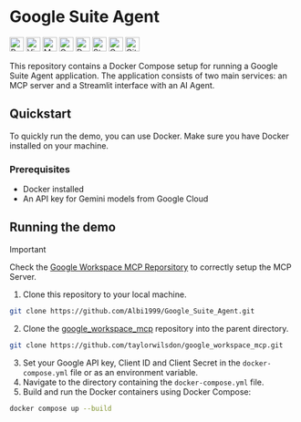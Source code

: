 # Google Suite Agent

</div>

<p>
  <img alt="Python" src="https://img.shields.io/badge/Python-3776AB?logo=python&logoColor=white&style=for-the-badge" height="25"/>
  <img alt="Visual Studio Code" src="https://img.shields.io/badge/Visual Studio Code-007ACC?logo=VisualStudioCode&logoColor=white&style=for-the-badge" height="25"/>
  <img alt="MCP" src="https://img.shields.io/badge/MCP%20-000000?style=for-the-badge&logo=modelcontextprotocol&logoColor=white" height="25"/>
  <img alt="Gemini" src="https://img.shields.io/badge/Gemini%20-8E75B2?style=for-the-badge&logo=googlegemini&logoColor=white" height="25"/>
  <img alt="Docker" src="https://img.shields.io/badge/Docker-2496ED?style=for-the-badge&logo=docker&logoColor=white&logoSize=auto" height="25"/>
  <img alt="Streamlit" src="https://img.shields.io/badge/Streamlit-FF4B4B?style=for-the-badge&logo=streamlit&logoColor=white&logoSize=auto" height="25"/>
  <img alt="Google Cloud" src="https://img.shields.io/badge/GoogleCloud-4285F4?style=for-the-badge&logo=googlecloud&logoColor=white&logoSize=auto" height="25"/>
  <img alt="Git" src="https://img.shields.io/badge/Git-F05032?style=for-the-badge&logo=git&logoColor=white&logoSize=auto" height="25"/>
<p>


This repository contains a Docker Compose setup for running a Google Suite Agent application. The application consists of two main services: an MCP server and a Streamlit interface with an AI Agent.

## Quickstart
To quickly run the demo, you can use Docker. Make sure you have Docker installed on your machine.

### Prerequisites
- Docker installed
- An API key for Gemini models from Google Cloud

## Running the demo

> [!IMPORTANT]
> Check the [Google Workspace MCP Reporsitory](https://github.com/taylorwilsdon/google_workspace_mcp.git) to correctly setup the MCP Server.


1. Clone this repository to your local machine.
```bash
git clone https://github.com/Albi1999/Google_Suite_Agent.git
```
2. Clone the [google_workspace_mcp](https://github.com/taylorwilsdon/google_workspace_mcp.git) repository into the parent directory.
```bash
git clone https://github.com/taylorwilsdon/google_workspace_mcp.git
```
3. Set your Google API key, Client ID and Client Secret in the `docker-compose.yml` file or as an environment variable.
4. Navigate to the directory containing the `docker-compose.yml` file.
5. Build and run the Docker containers using Docker Compose:
```bash
docker compose up --build
```
